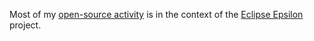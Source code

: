 Most of my [open-source activity](https://git.eclipse.org/c/epsilon/org.eclipse.epsilon.git/log/) is in the context of the [Eclipse Epsilon]() project.

